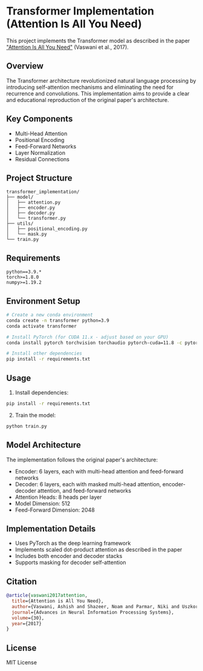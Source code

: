 # Transformer Implementation (Attention Is All You Need)

This project implements the Transformer model as described in the paper ["Attention Is All You Need"](https://arxiv.org/abs/1706.03762) (Vaswani et al., 2017).

## Overview

The Transformer architecture revolutionized natural language processing by introducing self-attention mechanisms and eliminating the need for recurrence and convolutions. This implementation aims to provide a clear and educational reproduction of the original paper's architecture.

## Key Components

- Multi-Head Attention
- Positional Encoding
- Feed-Forward Networks
- Layer Normalization
- Residual Connections

## Project Structure

```
transformer_implementation/
├── model/
│   ├── attention.py
│   ├── encoder.py
│   ├── decoder.py
│   └── transformer.py
├── utils/
│   ├── positional_encoding.py
│   └── mask.py
└── train.py
```

## Requirements

```
python==3.9.*
torch>=1.8.0
numpy>=1.19.2
```

## Environment Setup

```bash
# Create a new conda environment
conda create -n transformer python=3.9
conda activate transformer

# Install PyTorch (for CUDA 11.x - adjust based on your GPU)
conda install pytorch torchvision torchaudio pytorch-cuda=11.8 -c pytorch -c nvidia

# Install other dependencies
pip install -r requirements.txt
```

## Usage

1. Install dependencies:
```bash
pip install -r requirements.txt
```

2. Train the model:
```bash
python train.py
```

## Model Architecture

The implementation follows the original paper's architecture:
- Encoder: 6 layers, each with multi-head attention and feed-forward networks
- Decoder: 6 layers, each with masked multi-head attention, encoder-decoder attention, and feed-forward networks
- Attention Heads: 8 heads per layer
- Model Dimension: 512
- Feed-Forward Dimension: 2048

## Implementation Details

- Uses PyTorch as the deep learning framework
- Implements scaled dot-product attention as described in the paper
- Includes both encoder and decoder stacks
- Supports masking for decoder self-attention

## Citation

```bibtex
@article{vaswani2017attention,
  title={Attention is All You Need},
  author={Vaswani, Ashish and Shazeer, Noam and Parmar, Niki and Uszkoreit, Jakob and Jones, Llion and Gomez, Aidan N and Kaiser, Lukasz and Polosukhin, Illia},
  journal={Advances in Neural Information Processing Systems},
  volume={30},
  year={2017}
}
```

## License

MIT License
